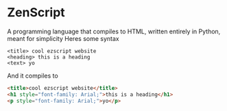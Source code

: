 # ZenScript
A programming language that compiles to HTML, written entirely in Python, meant for simplicity
Heres some syntax  
```
<title> cool ezscript website
<heading> this is a heading
<text> yo
```
And it compiles to
```html
<title>cool ezscript website</title>
<h1 style="font-family: Arial;">this is a heading</h1>
<p style="font-family: Arial;">yo</p>
```
